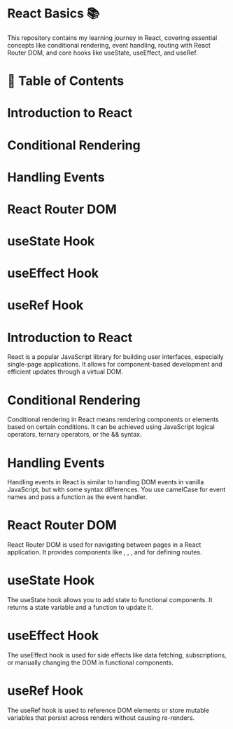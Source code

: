 # React Basics 📚

This repository contains my learning journey in React, covering essential concepts like conditional rendering, event handling, routing with React Router DOM, and core hooks like useState, useEffect, and useRef.

# 📖 Table of Contents

# Introduction to React

# Conditional Rendering

# Handling Events

# React Router DOM

# useState Hook

# useEffect Hook

# useRef Hook



# Introduction to React

React is a popular JavaScript library for building user interfaces, especially single-page applications. It allows for component-based development and efficient updates through a virtual DOM.

# Conditional Rendering

Conditional rendering in React means rendering components or elements based on certain conditions. It can be achieved using JavaScript logical operators, ternary operators, or the && syntax.

# Handling Events

Handling events in React is similar to handling DOM events in vanilla JavaScript, but with some syntax differences. You use camelCase for event names and pass a function as the event handler.


# React Router DOM

React Router DOM is used for navigating between pages in a React application. It provides components like <BrowserRouter>, <Routes>, <Route>, and <Link> for defining routes.


# useState Hook

The useState hook allows you to add state to functional components. It returns a state variable and a function to update it.


# useEffect Hook

The useEffect hook is used for side effects like data fetching, subscriptions, or manually changing the DOM in functional components.


# useRef Hook

The useRef hook is used to reference DOM elements or store mutable variables that persist across renders without causing re-renders.

